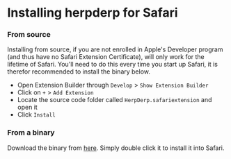 # Installing herpderp for Safari

### From source
Installing from source, if you are not enrolled in Apple's Developer program (and thus have no Safari Extension Certificate), will only work for the lifetime of Safari. You'll need to do this every time you start up Safari, it is therefor recommended to install the binary below.

* Open Extension Builder through `Develop` > `Show Extension Builder`
* Click on `+` > `Add Extension`
* Locate the source code folder called `HerpDerp.safariextension` and open it
* Click `Install`



### From a binary
 Download the binary from [here](http://www.google.com). Simply double click it to install it into Safari. 
